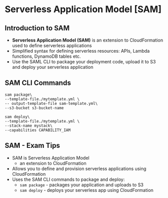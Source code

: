 # Serverless Application Model [SAM]
## Introduction to SAM
- **Serverless Application Model (SAM)** is an extension to CloudFormation used to define serverless applications
- Simplified syntax for defining serverless resources: APIs, Lambda functions, DynamoDB tables etc.
- Use the SAML CLI to package your deployment code, upload it to S3 and deploy your serverless application

## SAM CLI Commands
``` 
sam package\
--template-file./mytemplate.yml \
-- output-template-file sam-template.yml\
--s3-bucket s3-bucket-name

sam deploy\
--template-file./mytemplate.yml \
--stack-name mystack\
--capabilities CAPABILITY_IAM
```

## SAM - Exam Tips
- SAM is Serverless Application Model
    - an extension to CloudFormation
- Allows you to define and provision serverless applications using CloudFormation
- Uses the SAM CLI commands to package and deploy:
    - `sam package` - packages your application and uploads to S3
    - `sam deploy` - deploys your serverless app using CloudFormation
    

